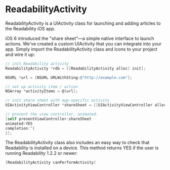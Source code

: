 ReadabilityActivity
===================

ReadabilityActivity is a UIActivity class for launching and adding articles to the Readability iOS app.

iOS 6 introduced the "share sheet"—a simple native interface to launch actions. We've created a custom UIActivity that you can integrate into your app. Simply import the ReadabilityActivity class and icons to your project and wire it up:

```objective-c
// init Readability activity
ReadabilityActivity *rdb = [[ReadabilityActivity alloc] init];

NSURL *url = [NSURL URLWithSting:@"http://example.com"];

// set up activity item / action
NSArray *activityItems = @[url];

// init share sheet with app-specific activity
UIActivityViewController *shareSheet = [[UIActivityViewController alloc] initWithActivityItems:activityItems applicationActivities:@[rdb]];

// present the view controller, animated.
[self presentViewController:shareSheet
animated:YES
completion:^{
}];
```

The ReadabilityActivity class also includes an easy way to check that Readability is installed on a device. This method returns YES if the user is running Readability 1.2.2 or newer:

```objective-c
[ReadabilityActivity canPerformActivity]
```
